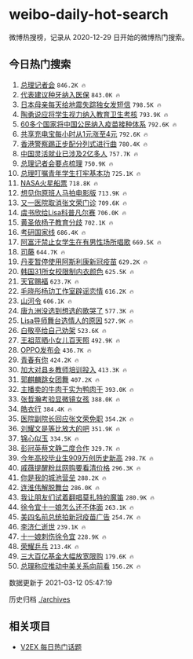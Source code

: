 # weibo-daily-hot-search

微博热搜榜，记录从 2020-12-29 日开始的微博热门搜索。

## 今日热门搜索

<!-- BEGIN -->

1. [总理记者会](https://s.weibo.com/weibo?q=%23%E6%80%BB%E7%90%86%E8%AE%B0%E8%80%85%E4%BC%9A%23&Refer=top) `846.2K 🔥`
1. [代表建议种牙纳入医保](https://s.weibo.com/weibo?q=%23%E4%BB%A3%E8%A1%A8%E5%BB%BA%E8%AE%AE%E7%A7%8D%E7%89%99%E7%BA%B3%E5%85%A5%E5%8C%BB%E4%BF%9D%23&Refer=top) `843.0K 🔥`
1. [日本母亲每天给地震失踪独女发短信](https://s.weibo.com/weibo?q=%23%E6%97%A5%E6%9C%AC%E6%AF%8D%E4%BA%B2%E6%AF%8F%E5%A4%A9%E7%BB%99%E5%9C%B0%E9%9C%87%E5%A4%B1%E8%B8%AA%E7%8B%AC%E5%A5%B3%E5%8F%91%E7%9F%AD%E4%BF%A1%23&Refer=top) `798.5K 🔥`
1. [陶勇说应将学生视力纳入教育卫生考核](https://s.weibo.com/weibo?q=%E9%99%B6%E5%8B%87%E8%AF%B4%E5%BA%94%E5%B0%86%E5%AD%A6%E7%94%9F%E8%A7%86%E5%8A%9B%E7%BA%B3%E5%85%A5%E6%95%99%E8%82%B2%E5%8D%AB%E7%94%9F%E8%80%83%E6%A0%B8&Refer=top) `793.9K 🔥`
1. [60多个国家将中国公民纳入疫苗接种体系](https://s.weibo.com/weibo?q=60%E5%A4%9A%E4%B8%AA%E5%9B%BD%E5%AE%B6%E5%B0%86%E4%B8%AD%E5%9B%BD%E5%85%AC%E6%B0%91%E7%BA%B3%E5%85%A5%E7%96%AB%E8%8B%97%E6%8E%A5%E7%A7%8D%E4%BD%93%E7%B3%BB&Refer=top) `792.6K 🔥`
1. [共享充电宝每小时从1元涨至4元](https://s.weibo.com/weibo?q=%23%E5%85%B1%E4%BA%AB%E5%85%85%E7%94%B5%E5%AE%9D%E6%AF%8F%E5%B0%8F%E6%97%B6%E4%BB%8E1%E5%85%83%E6%B6%A8%E8%87%B34%E5%85%83%23&Refer=top) `792.6K 🔥`
1. [香港警察踢正步配分列式进行曲](https://s.weibo.com/weibo?q=%23%E9%A6%99%E6%B8%AF%E8%AD%A6%E5%AF%9F%E8%B8%A2%E6%AD%A3%E6%AD%A5%E9%85%8D%E5%88%86%E5%88%97%E5%BC%8F%E8%BF%9B%E8%A1%8C%E6%9B%B2%23&Refer=top) `780.4K 🔥`
1. [中国灵活就业已涉及2亿多人](https://s.weibo.com/weibo?q=%23%E4%B8%AD%E5%9B%BD%E7%81%B5%E6%B4%BB%E5%B0%B1%E4%B8%9A%E5%B7%B2%E6%B6%89%E5%8F%8A2%E4%BA%BF%E5%A4%9A%E4%BA%BA%23&Refer=top) `757.7K 🔥`
1. [总理记者会要点梳理](https://s.weibo.com/weibo?q=%23%E6%80%BB%E7%90%86%E8%AE%B0%E8%80%85%E4%BC%9A%E8%A6%81%E7%82%B9%E6%A2%B3%E7%90%86%23&Refer=top) `750.9K 🔥`
1. [总理叮嘱青年学生打牢基本功](https://s.weibo.com/weibo?q=%23%E6%80%BB%E7%90%86%E5%8F%AE%E5%98%B1%E9%9D%92%E5%B9%B4%E5%AD%A6%E7%94%9F%E6%89%93%E7%89%A2%E5%9F%BA%E6%9C%AC%E5%8A%9F%23&Refer=top) `725.1K 🔥`
1. [NASA火星船票](https://s.weibo.com/weibo?q=NASA%E7%81%AB%E6%98%9F%E8%88%B9%E7%A5%A8&Refer=top) `718.8K 🔥`
1. [想见你原班人马拍电影版](https://s.weibo.com/weibo?q=%23%E6%83%B3%E8%A7%81%E4%BD%A0%E5%8E%9F%E7%8F%AD%E4%BA%BA%E9%A9%AC%E6%8B%8D%E7%94%B5%E5%BD%B1%E7%89%88%23&Refer=top) `713.9K 🔥`
1. [又一医院取消张文荣门诊](https://s.weibo.com/weibo?q=%E5%8F%88%E4%B8%80%E5%8C%BB%E9%99%A2%E5%8F%96%E6%B6%88%E5%BC%A0%E6%96%87%E8%8D%A3%E9%97%A8%E8%AF%8A&Refer=top) `709.6K 🔥`
1. [虞书欣给Lisa科普凡尔赛](https://s.weibo.com/weibo?q=%23%E8%99%9E%E4%B9%A6%E6%AC%A3%E7%BB%99Lisa%E7%A7%91%E6%99%AE%E5%87%A1%E5%B0%94%E8%B5%9B%23&Refer=top) `706.0K 🔥`
1. [黄圣依杨子教育分歧](https://s.weibo.com/weibo?q=%23%E9%BB%84%E5%9C%A3%E4%BE%9D%E6%9D%A8%E5%AD%90%E6%95%99%E8%82%B2%E5%88%86%E6%AD%A7%23&Refer=top) `702.1K 🔥`
1. [考研国家线](https://s.weibo.com/weibo?q=%E8%80%83%E7%A0%94%E5%9B%BD%E5%AE%B6%E7%BA%BF&Refer=top) `686.4K 🔥`
1. [阿富汗禁止女学生在有男性场所唱歌](https://s.weibo.com/weibo?q=%23%E9%98%BF%E5%AF%8C%E6%B1%97%E7%A6%81%E6%AD%A2%E5%A5%B3%E5%AD%A6%E7%94%9F%E5%9C%A8%E6%9C%89%E7%94%B7%E6%80%A7%E5%9C%BA%E6%89%80%E5%94%B1%E6%AD%8C%23&Refer=top) `669.5K 🔥`
1. [司藤](https://s.weibo.com/weibo?q=%E5%8F%B8%E8%97%A4&Refer=top) `644.7K 🔥`
1. [丹麦暂停使用阿斯利康新冠疫苗](https://s.weibo.com/weibo?q=%E4%B8%B9%E9%BA%A6%E6%9A%82%E5%81%9C%E4%BD%BF%E7%94%A8%E9%98%BF%E6%96%AF%E5%88%A9%E5%BA%B7%E6%96%B0%E5%86%A0%E7%96%AB%E8%8B%97&Refer=top) `629.2K 🔥`
1. [韩国31所女校限制内衣颜色](https://s.weibo.com/weibo?q=%23%E9%9F%A9%E5%9B%BD31%E6%89%80%E5%A5%B3%E6%A0%A1%E9%99%90%E5%88%B6%E5%86%85%E8%A1%A3%E9%A2%9C%E8%89%B2%23&Refer=top) `625.5K 🔥`
1. [天官赐福](https://s.weibo.com/weibo?q=%E5%A4%A9%E5%AE%98%E8%B5%90%E7%A6%8F&Refer=top) `623.7K 🔥`
1. [毛晓彤杨玏工作室辟谣恋情](https://s.weibo.com/weibo?q=%E6%AF%9B%E6%99%93%E5%BD%A4%E6%9D%A8%E7%8E%8F%E5%B7%A5%E4%BD%9C%E5%AE%A4%E8%BE%9F%E8%B0%A3%E6%81%8B%E6%83%85&Refer=top) `616.2K 🔥`
1. [山河令](https://s.weibo.com/weibo?q=%E5%B1%B1%E6%B2%B3%E4%BB%A4&Refer=top) `606.1K 🔥`
1. [唐九洲没选到想选的歌哭了](https://s.weibo.com/weibo?q=%23%E5%94%90%E4%B9%9D%E6%B4%B2%E6%B2%A1%E9%80%89%E5%88%B0%E6%83%B3%E9%80%89%E7%9A%84%E6%AD%8C%E5%93%AD%E4%BA%86%23&Refer=top) `577.3K 🔥`
1. [Lisa导师舞台选情人的原因](https://s.weibo.com/weibo?q=%23Lisa%E5%AF%BC%E5%B8%88%E8%88%9E%E5%8F%B0%E9%80%89%E6%83%85%E4%BA%BA%E7%9A%84%E5%8E%9F%E5%9B%A0%23&Refer=top) `527.9K 🔥`
1. [白敬亭给自己劝架](https://s.weibo.com/weibo?q=%23%E7%99%BD%E6%95%AC%E4%BA%AD%E7%BB%99%E8%87%AA%E5%B7%B1%E5%8A%9D%E6%9E%B6%23&Refer=top) `523.6K 🔥`
1. [王祖蓝晒小女儿百天照](https://s.weibo.com/weibo?q=%23%E7%8E%8B%E7%A5%96%E8%93%9D%E6%99%92%E5%B0%8F%E5%A5%B3%E5%84%BF%E7%99%BE%E5%A4%A9%E7%85%A7%23&Refer=top) `492.9K 🔥`
1. [OPPO发布会](https://s.weibo.com/weibo?q=OPPO%E5%8F%91%E5%B8%83%E4%BC%9A&Refer=top) `436.7K 🔥`
1. [青春有你](https://s.weibo.com/weibo?q=%E9%9D%92%E6%98%A5%E6%9C%89%E4%BD%A0&Refer=top) `424.2K 🔥`
1. [加大对县乡教师培训投入](https://s.weibo.com/weibo?q=%23%E5%8A%A0%E5%A4%A7%E5%AF%B9%E5%8E%BF%E4%B9%A1%E6%95%99%E5%B8%88%E5%9F%B9%E8%AE%AD%E6%8A%95%E5%85%A5%23&Refer=top) `413.3K 🔥`
1. [郭麒麟跳女团舞](https://s.weibo.com/weibo?q=%23%E9%83%AD%E9%BA%92%E9%BA%9F%E8%B7%B3%E5%A5%B3%E5%9B%A2%E8%88%9E%23&Refer=top) `407.2K 🔥`
1. [主播卖的牛肉干实为鸭肉干](https://s.weibo.com/weibo?q=%23%E4%B8%BB%E6%92%AD%E5%8D%96%E7%9A%84%E7%89%9B%E8%82%89%E5%B9%B2%E5%AE%9E%E4%B8%BA%E9%B8%AD%E8%82%89%E5%B9%B2%23&Refer=top) `393.0K 🔥`
1. [张哲瀚考验显微镜女孩](https://s.weibo.com/weibo?q=%23%E5%BC%A0%E5%93%B2%E7%80%9A%E8%80%83%E9%AA%8C%E6%98%BE%E5%BE%AE%E9%95%9C%E5%A5%B3%E5%AD%A9%23&Refer=top) `388.0K 🔥`
1. [皓衣行](https://s.weibo.com/weibo?q=%E7%9A%93%E8%A1%A3%E8%A1%8C&Refer=top) `384.4K 🔥`
1. [医院副院长回应张文荣免职](https://s.weibo.com/weibo?q=%E5%8C%BB%E9%99%A2%E5%89%AF%E9%99%A2%E9%95%BF%E5%9B%9E%E5%BA%94%E5%BC%A0%E6%96%87%E8%8D%A3%E5%85%8D%E8%81%8C&Refer=top) `354.2K 🔥`
1. [刘耀文是等比放大的吧](https://s.weibo.com/weibo?q=%23%E5%88%98%E8%80%80%E6%96%87%E6%98%AF%E7%AD%89%E6%AF%94%E6%94%BE%E5%A4%A7%E7%9A%84%E5%90%A7%23&Refer=top) `351.9K 🔥`
1. [锦心似玉](https://s.weibo.com/weibo?q=%E9%94%A6%E5%BF%83%E4%BC%BC%E7%8E%89&Refer=top) `334.5K 🔥`
1. [彭冠英蔡文静二度合作](https://s.weibo.com/weibo?q=%23%E5%BD%AD%E5%86%A0%E8%8B%B1%E8%94%A1%E6%96%87%E9%9D%99%E4%BA%8C%E5%BA%A6%E5%90%88%E4%BD%9C%23&Refer=top) `329.7K 🔥`
1. [今年高校毕业生909万创历史新高](https://s.weibo.com/weibo?q=%23%E4%BB%8A%E5%B9%B4%E9%AB%98%E6%A0%A1%E6%AF%95%E4%B8%9A%E7%94%9F909%E4%B8%87%E5%88%9B%E5%8E%86%E5%8F%B2%E6%96%B0%E9%AB%98%23&Refer=top) `298.7K 🔥`
1. [戚薇提醒粉丝网购要看清价格](https://s.weibo.com/weibo?q=%23%E6%88%9A%E8%96%87%E6%8F%90%E9%86%92%E7%B2%89%E4%B8%9D%E7%BD%91%E8%B4%AD%E8%A6%81%E7%9C%8B%E6%B8%85%E4%BB%B7%E6%A0%BC%23&Refer=top) `296.3K 🔥`
1. [你是我的城池营垒](https://s.weibo.com/weibo?q=%E4%BD%A0%E6%98%AF%E6%88%91%E7%9A%84%E5%9F%8E%E6%B1%A0%E8%90%A5%E5%9E%92&Refer=top) `288.2K 🔥`
1. [连淮伟解脱舞台](https://s.weibo.com/weibo?q=%23%E8%BF%9E%E6%B7%AE%E4%BC%9F%E8%A7%A3%E8%84%B1%E8%88%9E%E5%8F%B0%23&Refer=top) `286.0K 🔥`
1. [我让朋友们试着翻唱莫扎特的魔笛](https://s.weibo.com/weibo?q=%E6%88%91%E8%AE%A9%E6%9C%8B%E5%8F%8B%E4%BB%AC%E8%AF%95%E7%9D%80%E7%BF%BB%E5%94%B1%E8%8E%AB%E6%89%8E%E7%89%B9%E7%9A%84%E9%AD%94%E7%AC%9B&Refer=top) `280.9K 🔥`
1. [徐令宜十一娘怎么还不体面](https://s.weibo.com/weibo?q=%23%E5%BE%90%E4%BB%A4%E5%AE%9C%E5%8D%81%E4%B8%80%E5%A8%98%E6%80%8E%E4%B9%88%E8%BF%98%E4%B8%8D%E4%BD%93%E9%9D%A2%23&Refer=top) `263.1K 🔥`
1. [美四名前总统拍新冠疫苗广告](https://s.weibo.com/weibo?q=%23%E7%BE%8E%E5%9B%9B%E5%90%8D%E5%89%8D%E6%80%BB%E7%BB%9F%E6%8B%8D%E6%96%B0%E5%86%A0%E7%96%AB%E8%8B%97%E5%B9%BF%E5%91%8A%23&Refer=top) `254.7K 🔥`
1. [李济仁逝世](https://s.weibo.com/weibo?q=%23%E6%9D%8E%E6%B5%8E%E4%BB%81%E9%80%9D%E4%B8%96%23&Refer=top) `239.1K 🔥`
1. [十一娘刺伤徐令宜](https://s.weibo.com/weibo?q=%23%E5%8D%81%E4%B8%80%E5%A8%98%E5%88%BA%E4%BC%A4%E5%BE%90%E4%BB%A4%E5%AE%9C%23&Refer=top) `228.9K 🔥`
1. [荣耀乒乓](https://s.weibo.com/weibo?q=%23%E8%8D%A3%E8%80%80%E4%B9%92%E4%B9%93%23&Refer=top) `213.4K 🔥`
1. [三大百亿基金大幅放宽限购](https://s.weibo.com/weibo?q=%E4%B8%89%E5%A4%A7%E7%99%BE%E4%BA%BF%E5%9F%BA%E9%87%91%E5%A4%A7%E5%B9%85%E6%94%BE%E5%AE%BD%E9%99%90%E8%B4%AD&Refer=top) `179.6K 🔥`
1. [总理称应推动中美关系向前看](https://s.weibo.com/weibo?q=%23%E6%80%BB%E7%90%86%E7%A7%B0%E5%BA%94%E6%8E%A8%E5%8A%A8%E4%B8%AD%E7%BE%8E%E5%85%B3%E7%B3%BB%E5%90%91%E5%89%8D%E7%9C%8B%23&Refer=top) `156.2K 🔥`

数据更新于 2021-03-12 05:47:19

<!-- END -->

历史归档 [./archives](./archives)

## 相关项目

- [V2EX 每日热门话题](https://github.com/boojack/v2ex-daily-hot-topic)
